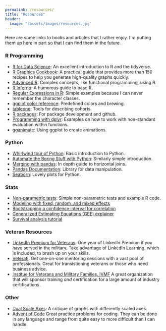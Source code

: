 ```yaml
---
permalink: /resources/
title: "Resources"
header:
  image: "/assets/images/resources.jpg"
---
```


Here are some links to books and articles that I rather enjoy. I'm putting them up here in part so that I can find them in the future.

### R Programming

* [R for Data Science](https://r4ds.had.co.nz/): An excellent introduction to R and the tidyverse.
* [R Graphics Cookbook](https://r-graphics.org/index.html): A practical guide that provides more than 150 recipes to help you generate high-quality graphs quickly.
* [Advanced R](http://adv-r.had.co.nz/): Complex concepts, like functional programming, using R.
* [R Inferno](https://www.burns-stat.com/pages/Tutor/R_inferno.pdf): A humorous guide to base R.
* [Regular Expressions in R](https://rstudio.com/wp-content/uploads/2016/09/RegExCheatsheet.pdf): Simple examples because I can never remember the character classes.
* [ggplot color reference](http://sape.inf.usi.ch/quick-reference/ggplot2/colour): Predefined colors and brewing.
* [tableone](https://cran.r-project.org/web/packages/tableone/vignettes/introduction.html): Tools for describing cohorts.
* [R packages](http://r-pkgs.had.co.nz/): For package development and github.
* [Programming with dplyr](https://cran.r-project.org/web/packages/dplyr/vignettes/programming.html): Examples on how to work with non-standard evaluation within functions.
* [gganimate](https://cran.r-project.org/web/packages/gganimate/vignettes/gganimate.html): Using ggplot to create animations.

### Python

* [Whirlwind tour of Python](https://jakevdp.github.io/WhirlwindTourOfPython/): Basic introduction to Python.
* [Automate the Boring Stuff with Python](https://automatetheboringstuff.com/#toc): Similarly simple introduction.
* [Merging with pandas](https://stackoverflow.com/questions/53645882/pandas-merging-101): In depth guide to horizontal joins.
* [Pandas Documentation](https://pandas.pydata.org/pandas-docs/stable/index.html): Library for data manipulation.
* [Seaborn](https://seaborn.pydata.org/index.html): Lovely plots for Python.

### Stats

* [Non-parametric tests](http://www.stat.umn.edu/geyer/old03/5102/notes/rank.pdf): Simple non-parametric tests and example R code.
* [Modeling with fixed, random, and mixed effects](https://rlbarter.github.io/Practical-Statistics/2017/03/03/fixed-mixed-and-random-effects/)
* [Bootstrapping a confidence interval for correlation](https://blog.methodsconsultants.com/posts/understanding-bootstrap-confidence-interval-output-from-the-r-boot-package/)
* [Generalized Estimating Equations (GEE) explainer](https://rlbarter.github.io/Practical-Statistics/2017/05/10/generalized-estimating-equations-gee/)
* [Survival analysis tutorial](https://www.emilyzabor.com/tutorials/survival_analysis_in_r_tutorial.html)


### Veteran Resources

* [LinkedIn Premium for Veterans](https://www.linkedin.com/help/linkedin/answer/14803/linkedin-for-veterans-free-premium-career-subscription-and-eligibility?lang=en): One year of LinkedIn Premium if you have served in the military. Take advantage of LinkedIn Learning, which is included, to brush up on your skills.
* [Veterati](https://www.veterati.com/): Get one-on-one mentoring sessions with a vast pool of professionals. Great for transistioning veterans or those who need business advice.
* [Institue for Veterans and Military Families, IVMF](https://ivmf.syracuse.edu/) A great organization that will sponsor training *and* certification for a large amount of industry certifications.

### Other

* [Dual Scale Axes](http://www.perceptualedge.com/articles/visual_business_intelligence/dual-scaled_axes.pdf): A critique of graphs with differently scaled axes. 
* [Advent of Code](http://adventofcode.com) Great practice problems for coding. They can be done in any language and range from quite easy to more difficult than I can handle.
